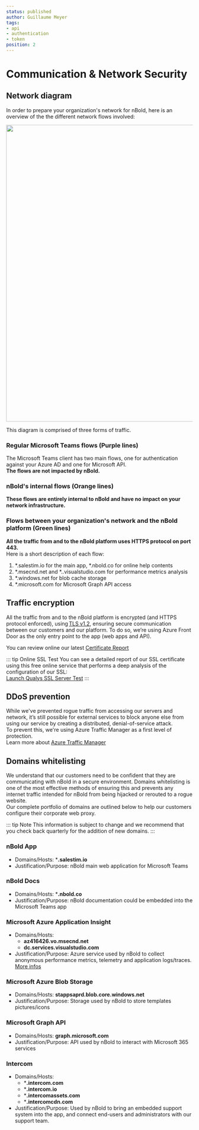 ```yaml
---
status: published
author: Guillaume Meyer
tags:
- api
- authentication
- token
position: 2
---
```


# Communication & Network Security

## Network diagram
In order to prepare your organization's network for nBold, here is an overview of the the different network flows involved:

<img src="/img/platform/networkDiagram.png" style="width: 800px;">

This diagram is comprised of three forms of traffic.  

### Regular Microsoft Teams flows (Purple lines)

The Microsoft Teams client has two main flows, one for authentication against your Azure AD and one for Microsoft API.  
**The flows are not impacted by nBold.**

### nBold's internal flows (Orange lines)

**These flows are entirely internal to nBold and have no impact on your network infrastructure.**

### Flows between your organization's network and the nBold platform (Green lines)

**All the traffic from and to the nBold platform uses HTTPS protocol on port 443.**  
Here is a short description of each flow:
1. *.salestim.io for the main app, *.nbold.co for online help contents
2. *.msecnd.net and *..visualstudio.com for performance metrics analysis
3. *.windows.net for blob cache storage
4. *.microsoft.com for Microsoft Graph API access

## Traffic encryption

All the traffic from and to the nBold platform is encrypted (and HTTPS protocol enforced), using [TLS v1.2](https://github.com/ssllabs/research/wiki/SSL-and-TLS-Deployment-Best-Practices), ensuring secure communication between our customers and our platform. To do so, we’re using Azure Front Door as the only entry point to the app (web apps and API).

You can review online our latest [Certificate Report](https://dist.salestim.io/audits/certificates/certificate_report_product_domain.log)

::: tip Online SSL Test
You can see a detailed report of our SSL certificate using this free online service that performs a deep analysis of the configuration of our SSL:  
[Launch Qualys SSL Server Test](https://www.ssllabs.com/ssltest/analyze.html?d=app.salestim.io)
:::

## DDoS prevention

While we've prevented rogue traffic from accessing our servers and network, it’s still possible for external services to block anyone else from using our service by creating a distributed, denial-of-service attack.  
To prevent this, we're using Azure Traffic Manager as a first level of protection.  
Learn more about [Azure Traffic Manager](https://docs.microsoft.com/en-us/azure/traffic-manager/traffic-manager-overview)

## Domains whitelisting

We understand that our customers need to be confident that they are communicating with nBold in a secure environment. Domains whitelisting is one of the most effective methods of ensuring this and prevents any internet traffic intended for nBold from being hijacked or rerouted to a rogue website.  
Our complete portfolio of domains are outlined below to help our customers configure their corporate web proxy.

::: tip Note
This information is subject to change and we recommend that you check back quarterly for the addition of new domains.
:::

### nBold App
* Domains/Hosts: ***.salestim.io**
* Justification/Purpose: nBold main web application for Microsoft Teams

### nBold Docs
* Domains/Hosts: ***.nbold.co**
* Justification/Purpose: nBold documentation could be embedded into the Microsoft Teams app

### Microsoft Azure Application Insight
* Domains/Hosts:
  * **az416426.vo.msecnd.net**
  * **dc.services.visualstudio.com**
* Justification/Purpose: Azure service used by nBold to collect anonymous performance metrics, telemetry and application logs/traces. [More infos](https://docs.microsoft.com/en-us/azure/azure-monitor/app/ip-addresses)

### Microsoft Azure Blob Storage
* Domains/Hosts: **stappsaprd.blob.core.windows.net**
* Justification/Purpose: Storage used by nBold to store templates pictures/icons

### Microsoft Graph API
* Domains/Hosts: **graph.microsoft.com**
* Justification/Purpose: API used by nBold to interact with Microsoft 365 services

### Intercom
* Domains/Hosts:
  * ***.intercom.com**
  * ***.intercom.io**
  * ***.intercomassets.com**
  * ***.intercomcdn.com**
* Justification/Purpose: Used by nBold to bring an embedded support system into the app, and connect end-users and administrators with our support team.

